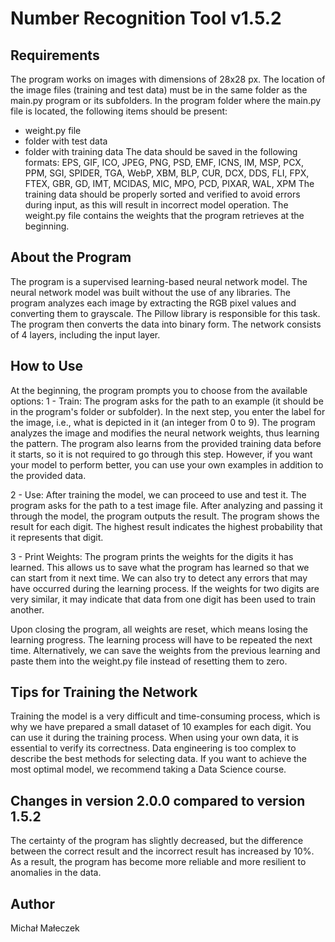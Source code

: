 # Number Recognition Tool v1.5.2
## Requirements
The program works on images with dimensions of 28x28 px.
The location of the image files (training and test data) must be in the same folder as the main.py program or its subfolders.
In the program folder where the main.py file is located, the following items should be present:

- weight.py file
- folder with test data
- folder with training data
The data should be saved in the following formats: EPS, GIF, ICO, JPEG, PNG, PSD, EMF, ICNS, IM, MSP, PCX, PPM, SGI, SPIDER, TGA, WebP, XBM, BLP, CUR, DCX, DDS, FLI, FPX, FTEX, GBR, GD, IMT, MCIDAS, MIC, MPO, PCD, PIXAR, WAL, XPM
The training data should be properly sorted and verified to avoid errors during input, as this will result in incorrect model operation. The weight.py file contains the weights that the program retrieves at the beginning.

## About the Program
The program is a supervised learning-based neural network model. The neural network model was built without the use of any libraries. The program analyzes each image by extracting the RGB pixel values and converting them to grayscale. The Pillow library is responsible for this task. The program then converts the data into binary form. The network consists of 4 layers, including the input layer.

## How to Use
At the beginning, the program prompts you to choose from the available options:
1 - Train: The program asks for the path to an example (it should be in the program's folder or subfolder). In the next step, you enter the label for the image, i.e., what is depicted in it (an integer from 0 to 9). The program analyzes the image and modifies the neural network weights, thus learning the pattern. The program also learns from the provided training data before it starts, so it is not required to go through this step. However, if you want your model to perform better, you can use your own examples in addition to the provided data.

2 - Use: After training the model, we can proceed to use and test it. The program asks for the path to a test image file. After analyzing and passing it through the model, the program outputs the result. The program shows the result for each digit. The highest result indicates the highest probability that it represents that digit.

3 - Print Weights: The program prints the weights for the digits it has learned. This allows us to save what the program has learned so that we can start from it next time. We can also try to detect any errors that may have occurred during the learning process. If the weights for two digits are very similar, it may indicate that data from one digit has been used to train another.

Upon closing the program, all weights are reset, which means losing the learning progress. The learning process will have to be repeated the next time. Alternatively, we can save the weights from the previous learning and paste them into the weight.py file instead of resetting them to zero.

## Tips for Training the Network
Training the model is a very difficult and time-consuming process, which is why we have prepared a small dataset of 10 examples for each digit. You can use it during the training process. When using your own data, it is essential to verify its correctness. Data engineering is too complex to describe the best methods for selecting data. If you want to achieve the most optimal model, we recommend taking a Data Science course.

## Changes in version 2.0.0 compared to version 1.5.2
The certainty of the program has slightly decreased, but the difference between the correct result and the incorrect result has increased by 10%. As a result, the program has become more reliable and more resilient to anomalies in the data.

## Author
Michał Małeczek